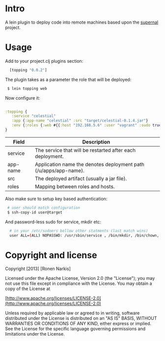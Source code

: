 # Intro

A lein plugin to deploy code into remote machines based upon the [supernal](https://github.com/celestial-ops/supernal) project.

# Usage

Add to your project.clj plugins section:

```clojure
  [topping "0.0.2"]
```

The plugin takes as a parameter the role that will be deployed:

```bash 
 $ lein topping web
```

Now configure it:

```clojure 
 
:topping {
   :service "celestial" 
   :app {:app-name "celestial" :src "target/celestial-0.1.4.jar"}
   :env {:roles {:web #{{:host "192.168.5.6" :user "vagrant" :sudo true}}}}
}

```

Field    | Description
---------|-------------
service  | The service that will be restarted after each deployment.
app-name | Application name the denotes deployment path (/u/apps/app-name).
src      | The deployed artifact (usually a jar file).
roles    | Mapping between roles and hosts.


Also make sure to setup key based authentication:

```bash 
 # user should match configuration
 $ ssh-copy-id user@target
```

And password-less sudo for service, mkdir etc:

```bash 
  # in your /etc/sudoers bellow other statments (last match wins)
  user ALL=(ALL) NOPASSWD: /usr/sbin/service , /bin/mkdir, /bin/chown, /u/apps, /bin/rm -f /u/apps/celestial/current, /bin/ln
```

# Copyright and license

Copyright [2013] [Ronen Narkis]

Licensed under the Apache License, Version 2.0 (the "License");
you may not use this file except in compliance with the License.
You may obtain a copy of the License at

  [http://www.apache.org/licenses/LICENSE-2.0](http://www.apache.org/licenses/LICENSE-2.0)

Unless required by applicable law or agreed to in writing, software
distributed under the License is distributed on an "AS IS" BASIS,
WITHOUT WARRANTIES OR CONDITIONS OF ANY KIND, either express or implied.
See the License for the specific language governing permissions and
limitations under the License.
